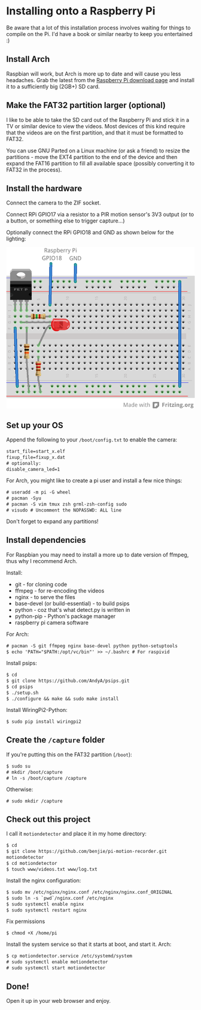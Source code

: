 Installing onto a Raspberry Pi
==============================
Be aware that a lot of this installation process involves waiting for things to compile on the Pi. I'd have a book or similar nearby to keep you entertained :)

Install Arch
------------

Raspbian will work, but Arch is more up to date and will cause you less
headaches. Grab the latest from the [Raspberry Pi download page][] and 
install it to a sufficiently big (2GB+) SD card.

Make the FAT32 partition larger (optional)
------------------------------------------

I like to be able to take the SD card out of the Raspberry Pi and stick
it in a TV or similar device to view the videos. Most devices of this
kind require that the videos are on the first partition, and that it
must be formatted to FAT32.

You can use GNU Parted on a Linux machine (or ask a friend) to resize 
the partitions - move the EXT4 partition to the end of the device and
then expand the FAT16 partition to fill all available space (possibly 
converting it to FAT32 in the process).

[Raspberry Pi download page]: http://www.raspberrypi.org/downloads

Install the hardware
--------------------

Connect the camera to the ZIF socket.

Connect RPi GPIO17 via a resistor to a PIR motion sensor's 3V3 output (or to a button, or something else to trigger capture...)

Optionally connect the RPi GPIO18 and GND as shown below for the lighting:

![Connection diagram](lighting.png)

Set up your OS
--------------

Append the following to your `/boot/config.txt` to enable the camera:

    start_file=start_x.elf
    fixup_file=fixup_x.dat
    # optionally:
    disable_camera_led=1

For Arch, you might like to create a pi user and install a few nice things:

    # useradd -m pi -G wheel
    # pacman -Syu
    # pacman -S vim tmux zsh grml-zsh-config sudo
    # visudo # Uncomment the NOPASSWD: ALL line
    
Don't forget to expand any partitions!

Install dependencies
--------------------

For Raspbian you may need to install a more up to date version of ffmpeg, thus why I recommend Arch.

Install:

 * git - for cloning code
 * ffmpeg - for re-encoding the videos
 * nginx - to serve the files
 * base-devel (or build-essential) - to build psips
 * python - coz that's what detect.py is written in
 * python-pip - Python's package manager
 * raspberry pi camera software

For Arch:

    # pacman -S git ffmpeg nginx base-devel python python-setuptools
    $ echo 'PATH="$PATH:/opt/vc/bin"' >> ~/.bashrc # For raspivid

Install psips:

    $ cd
    $ git clone https://github.com/AndyA/psips.git
    $ cd psips
    $ ./setup.sh
    $ ./configure && make && sudo make install
    
Install WiringPi2-Python:

    $ sudo pip install wiringpi2

Create the `/capture` folder
----------------------------

If you're putting this on the FAT32 partition (`/boot`):

    $ sudo su
    # mkdir /boot/capture
    # ln -s /boot/capture /capture
    
Otherwise:

    # sudo mkdir /capture
    
Check out this project
----------------------

I call it `motiondetector` and place it in my home directory:

    $ cd
    $ git clone https://github.com/benjie/pi-motion-recorder.git motiondetector
    $ cd motiondetector
    $ touch www/videos.txt www/log.txt
    
Install the nginx configuration:

    $ sudo mv /etc/nginx/nginx.conf /etc/nginx/nginx.conf_ORIGINAL
    $ sudo ln -s `pwd`/nginx.conf /etc/nginx
    $ sudo systemctl enable nginx
    $ sudo systemctl restart nginx
    
Fix permissions

    $ chmod +X /home/pi

Install the system service so that it starts at boot, and start it. Arch:

    $ cp motiondetector.service /etc/systemd/system
    # sudo systemctl enable motiondetector
    # sudo systemctl start motiondetector

Done!
-----

Open it up in your web browser and enjoy.
